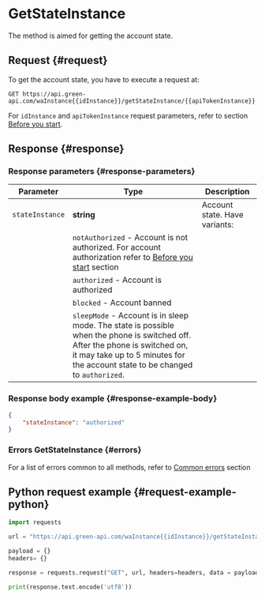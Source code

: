 # GetStateInstance

The method is aimed for getting the account state.

## Request {#request}

To get the account state, you have to execute a request at:
```
GET https://api.green-api.com/waInstance{{idInstance}}/getStateInstance/{{apiTokenInstance}}
```

For `idInstance` and `apiTokenInstance` request parameters, refer to section [Before you start](../../before-start.md#parameters).

## Response {#response}

### Response parameters {#response-parameters}

Parameter | Type |  Description
----- | ----- | ----- 
`stateInstance` | **string** | Account state. Have variants:
| | `notAuthorized` - Account is not authorized. For account authorization refer to [Before you start](../../before-start.md#qr) section
| | `authorized` - Account is authorized
| | `blocked` - Account banned
| | `sleepMode` - Account is in sleep mode. The state is possible when the phone is switched off. After the phone is switched on, it may take up to 5 minutes for the account state to be changed to `authorized`.

### Response body example {#response-example-body}

```json
{
    "stateInstance": "authorized"
}
```

### Errors GetStateInstance {#errors}

For a list of errors common to all methods, refer to [Common errors](../common-errors.md) section

## Python request example {#request-example-python}

```python
import requests

url = "https://api.green-api.com/waInstance{{idInstance}}/getStateInstance/{{apiTokenInstance}}"

payload = {}
headers= {}

response = requests.request("GET", url, headers=headers, data = payload)

print(response.text.encode('utf8'))
```
